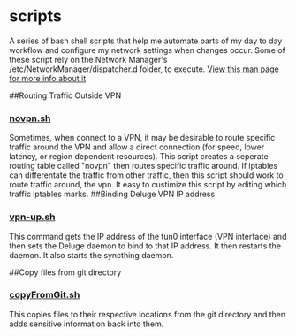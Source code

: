 # scripts
A series of bash shell scripts that help me automate parts of my day to day workflow and configure my network settings when changes occur.  Some of these script rely on the Network Manager's /etc/NetworkManager/dispatcher.d folder, to execute. 
 <a href="http://linux.die.net/man/8/networkmanager">View this man page for more info about it</a>


##Routing Traffic Outside VPN
### [novpn.sh](novpn.sh)
Sometimes, when connect to a VPN, it may be desirable to route specific traffic around the VPN and allow a direct connection (for speed, lower latency, or region dependent resources). This script creates a seperate routing table called "novpn" then routes specific traffic around. If iptables can differentate the traffic from other traffic, then this script should work to route traffic around, the vpn. It easy to custimize this script by editing which traffic iptables marks.
##Binding Deluge VPN IP address
### [vpn-up.sh](vpn-up.sh)
This command gets the IP address of the tun0 interface (VPN interface) and then sets the Deluge daemon to bind to that IP address. It then restarts the daemon. It also starts the syncthing daemon.

##Copy files from git directory
### [copyFromGit.sh](copyFromGit.sh)
This copies files to their respective locations from the git directory and then adds sensitive information back into them.


